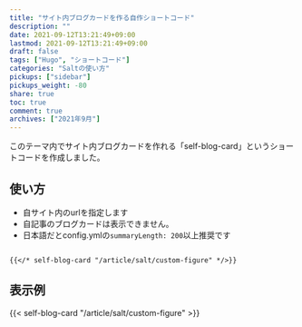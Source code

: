 ```yaml
---
title: "サイト内ブログカードを作る自作ショートコード"
description: ""
date: 2021-09-12T13:21:49+09:00
lastmod: 2021-09-12T13:21:49+09:00
draft: false
tags: ["Hugo", "ショートコード"]
categories: "Saltの使い方"
pickups: ["sidebar"]
pickups_weight: -80
share: true
toc: true
comment: true
archives: ["2021年9月"]
---
```


このテーマ内でサイト内ブログカードを作れる「self-blog-card」というショートコードを作成しました。

## 使い方
- 自サイト内のurlを指定します
- 自記事のブログカードは表示できません。
- 日本語だとconfig.ymlの`summaryLength: 200`以上推奨です

```

{{</* self-blog-card "/article/salt/custom-figure" */>}}

```

## 表示例

{{< self-blog-card "/article/salt/custom-figure" >}}
